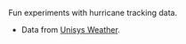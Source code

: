 Fun experiments with hurricane tracking data.

* Data from [Unisys Weather](http://weather.unisys.com/hurricane/atlantic/2004H/index.html).
